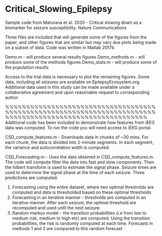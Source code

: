 # Critical_Slowing_Epilepsy

Sample code from Maturana et al. 2020 - Critical slowing down as a biomarker for seizure susceptibility. 
Nature Communications

Three files are included that will generate some of the figures from the paper, and other figures that 
are similar but may vary due plots being made on a subset of data. 
Code was written in Matlab 2017b

Demo.m - will produce several results figures 
Demo_methods.m - will produce some of the methods figures
Demo_stats.m - will produce some of the population results

Access to the trial data is necessary to plot the remaining figures. Some data, including all seizures are
available on EpilepsyEcosystem.org. Additional data used in this study can be made available under a 
collaborative agreement and upon reasonable request to corresponding author

%%%%%%%%%%%%%%%%%%%%%%%%%%%%%%%%%%%%%%%%%%%%%%%%%%%%%%%%%%%%%%%%%%%%%%%%%%%%%%%%%%%%%%%%%%%%%%%%%%%%%%%%%%
Additional code has been included to demonstrate how features from iEEG data was computed. To run the code
you will need access to iEEG portal. 

CSD_compute_features.m - Downloads data in chunks of ~30 mins. For each chunk, the data is divided into
2-minute segments. In each segment, the variance and autocorrelation width is computed.

CSD_Forecasting.m - Uses the data obtained in CSD_compute_features.m. The code will compute filter the 
data into fast and slow components. Then the hilbert transform is used to estimate the signal phase. Seizure
times are used to determine the signal phase at the time of each seizure. Three predictions are computed:
1. Forecasting using the entire dataset, where two optimal thresholds are computed and data is thresholded 
based on these optimal thresholds
2. Forecasting in an iterative manner - thresholds are computed in an iterative manner. After each seizure, the
optimal threshold are recomputed and used until the next seizure. 
3. Random markov model - the transition probabilities (i.e from low to medium risk, medium to high etc) are 
computed. Using the transition probabilities, the risk is randomly computed at each time. Forecasts in methods
1 and 2 are compared to this random forecast



